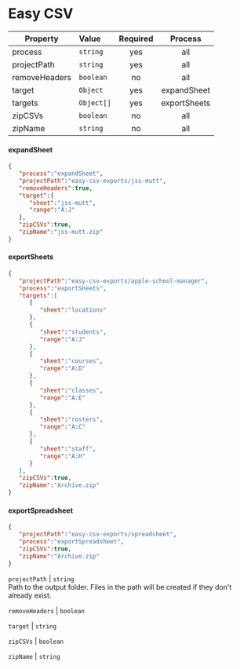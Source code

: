 # Easy CSV #

| Property      | Value      | Required | Process |
| ------------- | :--------  | :---:    | :-----: |
| process       | `string`   | yes      | all
| projectPath   | `string`   | yes      | all
| removeHeaders | `boolean`  | no       | all
| target        | `Object`   | yes      | expandSheet
| targets       | `Object[]` | yes      | exportSheets
| zipCSVs       | `boolean`  | no       | all
| zipName       | `string`   | no       | all

#### expandSheet ####

```json
{
   "process":"expandSheet",
   "projectPath":"easy-csv-exports/jss-mutt",
   "removeHeaders":true,
   "target":{
      "sheet":"jss-mutt",
      "range":"A:J"
   },
   "zipCSVs":true,
   "zipName":"jss-mutt.zip"
}
```

#### exportSheets ####

```json
{
   "projectPath":"easy-csv-exports/apple-school-manager",
   "process":"exportSheets",
   "targets":[
      {
         "sheet":"locations"
      },
      {
         "sheet":"students",
         "range":"A:J"
      },
      {
         "sheet":"courses",
         "range":"A:D"
      },
      {
         "sheet":"classes",
         "range":"A:E"
      },
      {
         "sheet":"rosters",
         "range":"A:C"
      },
      {
         "sheet":"staff",
         "range":"A:H"
      }
   ],
   "zipCSVs":true,
   "zipName":"Archive.zip"
}
```

#### exportSpreadsheet ####

```json
{
   "projectPath":"easy-csv-exports/spreadsheet",
   "process":"exportSpreadsheet",
   "zipCSVs":true,
   "zipName":"Archive.zip"
}
```

`projectPath` | `string`  
Path to the output folder. Files in the path will be created if they don't already exist.

`removeHeaders` | `boolean`  

`target` | `string`  

`zipCSVs` | `boolean`  

`zipName` | `string`  

